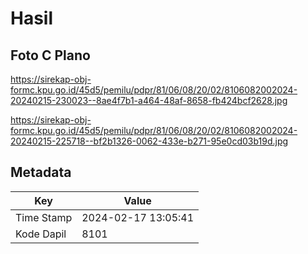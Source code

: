 # Hasil

## Foto C Plano

https://sirekap-obj-formc.kpu.go.id/45d5/pemilu/pdpr/81/06/08/20/02/8106082002024-20240215-230023--8ae4f7b1-a464-48af-8658-fb424bcf2628.jpg

https://sirekap-obj-formc.kpu.go.id/45d5/pemilu/pdpr/81/06/08/20/02/8106082002024-20240215-225718--bf2b1326-0062-433e-b271-95e0cd03b19d.jpg


## Metadata

| Key        | Value               |
| ---------- | ------------------- |
| Time Stamp | 2024-02-17 13:05:41 |
| Kode Dapil | 8101                |



